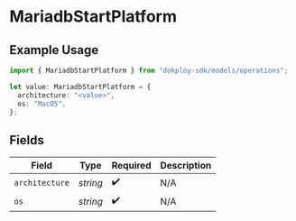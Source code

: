# MariadbStartPlatform

## Example Usage

```typescript
import { MariadbStartPlatform } from "dokploy-sdk/models/operations";

let value: MariadbStartPlatform = {
  architecture: "<value>",
  os: "MacOS",
};
```

## Fields

| Field              | Type               | Required           | Description        |
| ------------------ | ------------------ | ------------------ | ------------------ |
| `architecture`     | *string*           | :heavy_check_mark: | N/A                |
| `os`               | *string*           | :heavy_check_mark: | N/A                |